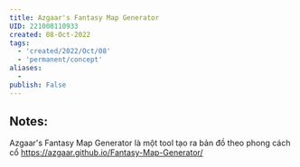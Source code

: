 ```yaml
---
title: Azgaar's Fantasy Map Generator
UID: 221008110933
created: 08-Oct-2022
tags:
  - 'created/2022/Oct/08'
  - 'permanent/concept'
aliases:
  - 
publish: False
---
```

## Notes:
Azgaar's Fantasy Map Generator là một tool tạo ra bản đồ theo phong cách cổ
https://azgaar.github.io/Fantasy-Map-Generator/



